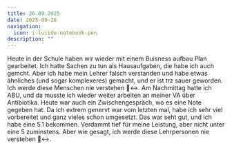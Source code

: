 ```yaml
---
title: 26.09.2025
date: 2025-09-26
navigation:
  icon: i-lucide-notebook-pen
description: ""
---
```


Heute in der Schule haben wir wieder mit einem Buisness aufbau Plan gearbeitet. Ich hatte Sachen zu tun als Hausaufgaben, die habe ich auch gemcht. Aber ich habe mein Lehrer falsch verstanden und habe etwas ähnliches (und sogar komplexeres) gemacht, und er ist trz sauer geworden. Ich werde diese Menschen nie verstehen 🙂‍↔️. Am Nachmittag hatte ich ABU, und da musste ich wieder weiter arbeiten an meiner VA über Antibiotika. Heute war auch ein Zwischengespräch, wo es eine Note gegeben hat. Da ich extrem genervt war vom letzten mal, habe ich sehr viel vorbereitet und ganz vieles schon umgesetzt. Das war seht gut, und ich habe eine 5.1 bekommen. Verdammt tief für meine Leistung, aber nicht unter eine 5 zuminstens. Aber wie gesagt, ich werde diese Lehrpersonen nie verstehen 🙂‍↔️. 